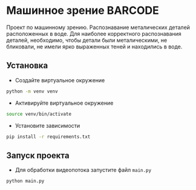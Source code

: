 # Машинное зрение BARCODE
Проект по машинному зрению. Распознавание металических деталей расположенных в воде.
Для наиболее корректного распознавания деталей, необходимо, чтобы детали были металическими, не бликовали, не имели ярко выраженных теней
и находились в воде.

## Установка

- Создайте виртуальное окружение
```bash
python -m venv venv
```
- Активируйте виртуальное окружение
```bash
source venv/bin/activate
```

- Установите зависимости
```bash
pip install -r requirements.txt
```

## Запуск проекта

- Для обработки видеопотока запустите файл `main.py`
```bash
python main.py
```
